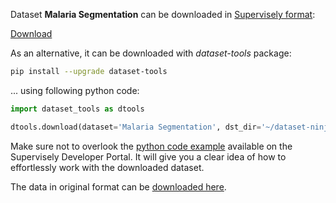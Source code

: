 Dataset **Malaria Segmentation** can be downloaded in [Supervisely format](https://developer.supervisely.com/api-references/supervisely-annotation-json-format):

 [Download](https://assets.supervisely.com/supervisely-supervisely-assets-public/teams_storage/P/J/wl/XGWgwkpbI6z8erhT12apM8yHZ8DE6LysYSWNYq7rjtU1SBh3SioDvsCVXvqyeG3xsU7KbtX7BIGIhpBGV9WKet6J3LY7Z36mFLez8gLhdF7PFtK4BGC38KgqtK31.tar)

As an alternative, it can be downloaded with *dataset-tools* package:
``` bash
pip install --upgrade dataset-tools
```

... using following python code:
``` python
import dataset_tools as dtools

dtools.download(dataset='Malaria Segmentation', dst_dir='~/dataset-ninja/')
```
Make sure not to overlook the [python code example](https://developer.supervisely.com/getting-started/python-sdk-tutorials/iterate-over-a-local-project) available on the Supervisely Developer Portal. It will give you a clear idea of how to effortlessly work with the downloaded dataset.

The data in original format can be [downloaded here](https://prod-dcd-datasets-cache-zipfiles.s3.eu-west-1.amazonaws.com/5bf2kmwvfn-1.zip).